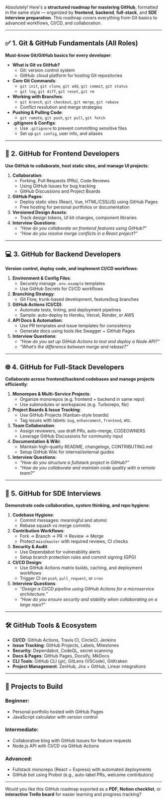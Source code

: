 Absolutely! Here's a **structured roadmap for mastering GitHub**, formatted in the same style — organized by **frontend**, **backend**, **full-stack**, and **SDE interview preparation**. This roadmap covers everything from Git basics to advanced workflows, CI/CD, and collaboration.

---

## ✅ **1. Git & GitHub Fundamentals (All Roles)**  
**Must-know Git/GitHub basics for every developer**:  
- **What is Git vs GitHub?**  
  - Git: version control system  
  - GitHub: cloud platform for hosting Git repositories
- **Core Git Commands**:  
  - `git init`, `git clone`, `git add`, `git commit`, `git status`  
  - `git log`, `git diff`, `git reset`, `git rm`
- **Working with Branches**:  
  - `git branch`, `git checkout`, `git merge`, `git rebase`  
  - Conflict resolution and merge strategies
- **Pushing & Pulling Code**:  
  - `git remote`, `git push`, `git pull`, `git fetch`
- **.gitignore & Configs**:  
  - Use `.gitignore` to prevent committing sensitive files  
  - Set up `git config`, user info, and aliases

---

## 🎯 **2. GitHub for Frontend Developers**  
**Use GitHub to collaborate, host static sites, and manage UI projects**:  
1. **Collaboration**:  
   - Forking, Pull Requests (PRs), Code Reviews  
   - Using GitHub Issues for bug tracking  
   - GitHub Discussions and Project Boards
2. **GitHub Pages**:
   - Deploy static sites (React, Vue, HTML/CSS/JS) using GitHub Pages  
   - Free hosting for personal portfolios or documentation
3. **Versioned Design Assets**:
   - Track design tokens, UI kit changes, component libraries
4. **Interview Questions**:
   - *“How do you collaborate on frontend features using GitHub?”*  
   - *“How do you resolve merge conflicts in a React project?”*

---

## 💻 **3. GitHub for Backend Developers**  
**Version control, deploy code, and implement CI/CD workflows**:  
1. **Environment & Config Files**:  
   - Securely manage `.env.example` templates  
   - Use GitHub Secrets for CI/CD workflows
2. **Branching Strategy**:  
   - Git Flow, trunk-based development, feature/bug branches
3. **GitHub Actions (CI/CD)**:  
   - Automate tests, linting, and deployment pipelines  
   - Sample: auto-deploy to Heroku, Vercel, Render, or AWS
4. **API Docs & Automation**:  
   - Use PR templates and issue templates for consistency  
   - Generate docs using tools like Swagger + GitHub Pages
5. **Interview Questions**:
   - *“How do you set up GitHub Actions to test and deploy a Node API?”*  
   - *“What’s the difference between merge and rebase?”*

---

## 🌐 **4. GitHub for Full-Stack Developers**  
**Collaborate across frontend/backend codebases and manage projects efficiently**:  
1. **Monorepos & Multi-Service Projects**:  
   - Organize monorepos (e.g. frontend + backend in same repo)  
   - Use submodules or workspaces (e.g. Turborepo, Nx)
2. **Project Boards & Issue Tracking**:  
   - Use GitHub Projects (Kanban-style boards)  
   - Tag issues with labels: `bug`, `enhancement`, `frontend`, etc.
3. **Team Collaboration**:
   - Assign reviewers, use draft PRs, auto-merge, CODEOWNERS  
   - Leverage GitHub Discussions for community input
4. **Documentation & Wiki**:
   - Maintain high-quality README, changelogs, CONTRIBUTING.md  
   - Setup GitHub Wiki for internal/external guides
5. **Interview Questions**:
   - *“How do you structure a fullstack project in GitHub?”*  
   - *“How do you collaborate and maintain code quality with a remote team?”*

---

## 🧠 **5. GitHub for SDE Interviews**  
**Demonstrate code collaboration, system thinking, and repo hygiene**:  
1. **Codebase Hygiene**:  
   - Commit messages: meaningful and atomic  
   - Rebase squash vs merge commits
2. **Contribution Workflows**:  
   - Fork → Branch → PR → Review → Merge  
   - Protect `main`/`master` with required reviews, CI checks
3. **Security & Audit**:
   - Use Dependabot for vulnerability alerts  
   - Setup branch protection rules and commit signing (GPG)
4. **CI/CD Design**:
   - Use GitHub Actions matrix builds, caching, and deployment workflows  
   - Trigger CI on `push`, `pull_request`, or `cron`
5. **Interview Questions**:
   - *“Design a CI/CD pipeline using GitHub Actions for a microservice architecture.”*  
   - *“How do you ensure security and stability when collaborating on a large repo?”*

---

## 🛠️ **GitHub Tools & Ecosystem**
- **CI/CD**: GitHub Actions, Travis CI, CircleCI, Jenkins  
- **Issue Tracking**: GitHub Projects, Labels, Milestones  
- **Security**: Dependabot, CodeQL, secret scanning  
- **Docs & Pages**: GitHub Pages, Docsify, MkDocs  
- **CLI Tools**: GitHub CLI (`gh`), GitLens (VSCode), GitKraken  
- **Project Management**: ZenHub, Jira + GitHub, Linear integrations

---

## 🚀 **Projects to Build**
### Beginner:
- Personal portfolio hosted with GitHub Pages  
- JavaScript calculator with version control

### Intermediate:
- Collaborative blog with GitHub Issues for feature requests  
- Node.js API with CI/CD via GitHub Actions

### Advanced:
- Fullstack monorepo (React + Express) with automated deployments  
- GitHub bot using Probot (e.g., auto-label PRs, welcome contributors)

---

Would you like this GitHub roadmap exported as a **PDF, Notion checklist**, or **interactive Trello board** for easier learning and progress tracking?
